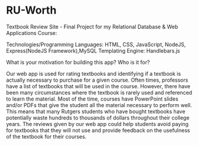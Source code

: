 # RU-Worth
Textbook Review Site - Final Project for my Relational Database & Web Applications Course:

Technologies/Programming Languages: HTML, CSS, JavaScript, NodeJS, Express(NodeJS Framework),MySQL
Templating Engine: Handlebars.js

What is your motivation for building this app? Who is it for?

Our web app is used for rating textbooks and identifying if a textbook is actually
necessary to purchase for a given course. Often times, professors have a list of
textbooks that will be used in the course. However, there have been many
circumstances where the textbook is rarely used and referenced to learn the material.
Most of the time, courses have PowerPoint slides and/or PDFs that give the student all
the material necessary to perform well. This means that many Rutgers students who
have bought textbooks have potentially waste hundreds to thousands of dollars
throughout their college years. The reviews given by our web app could help students
avoid paying for textbooks that they will not use and provide feedback on the usefulness
of the textbook for their courses.
